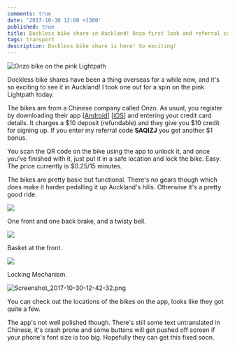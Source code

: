 ```yaml
---
comments: true
date: '2017-10-30 12:08 +1300'
published: true
title: Dockless bike share in Auckland! Onzo first look and referral code.
tags: transport
description: Dockless bike share is here! So exciting!
---
```

![Onzo bike on the pink Lightpath]({{site.baseurl}}/images/IMG_20171030_111919.jpg)

Dockless bike shares have been a thing overseas for a while now, and it's so exciting to see it in Auckland! I took one out for a spin on the pink Lightpath today.

The bikes are from a Chinese company called Onzo. As usual, you register by downloading their app [[Android](Android)] [[iOS](https://itunes.apple.com/nz/app/onzo/id1291209476?mt=8)] and entering your credit card details. It charges a $10 deposit (refundable) and they give you $10 credit for signing up. If you enter my referral code **SAQIZJ** you get another $1 bonus.

You scan the QR code on the bike using the app to unlock it, and once you've finished with it, just put it in a safe location and lock the bike. Easy. The price currently is $0.25/15 minutes.

The bikes are pretty basic but functional. There's no gears though which does make it harder pedalling it up Auckland's hills. Otherwise it's a pretty good ride.

![]({{site.baseurl}}/images/IMG_20171030_111938.jpg)

One front and one back brake, and a twisty bell.

![]({{site.baseurl}}/images/IMG_20171030_111942.jpg)

Basket at the front.

![]({{site.baseurl}}/images/IMG_20171030_111932.jpg)

Locking Mechanism. 

![Screenshot_2017-10-30-12-42-32.png]({{site.baseurl}}/images/Screenshot_2017-10-30-12-42-32.png)

You can check out the locations of the bikes on the app, looks like they got quite a few.

The app's not well polished though. There's still some text untranslated in Chinese, it's crash prone and some buttons will get pushed off screen if your phone's font size is too big. Hopefully they can get this fixed soon.

